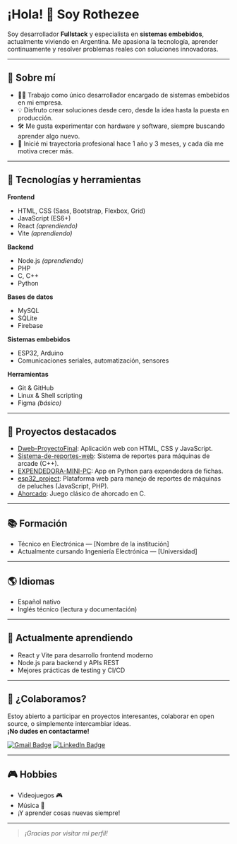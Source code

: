 # ¡Hola! 👋 Soy Rothezee

Soy desarrollador **Fullstack** y especialista en **sistemas embebidos**, actualmente viviendo en Argentina. Me apasiona la tecnología, aprender continuamente y resolver problemas reales con soluciones innovadoras.

---

## 🚀 Sobre mí

- 👨‍💻 Trabajo como único desarrollador encargado de sistemas embebidos en mi empresa.
- 💡 Disfruto crear soluciones desde cero, desde la idea hasta la puesta en producción.
- 🛠️ Me gusta experimentar con hardware y software, siempre buscando aprender algo nuevo.
- 📆 Inicié mi trayectoria profesional hace 1 año y 3 meses, y cada día me motiva crecer más.

---

## 🧰 Tecnologías y herramientas

**Frontend**
- HTML, CSS (Sass, Bootstrap, Flexbox, Grid)
- JavaScript (ES6+)
- React *(aprendiendo)*
- Vite *(aprendiendo)*

**Backend**
- Node.js *(aprendiendo)*
- PHP
- C, C++
- Python

**Bases de datos**
- MySQL
- SQLite
- Firebase

**Sistemas embebidos**
- ESP32, Arduino
- Comunicaciones seriales, automatización, sensores

**Herramientas**
- Git & GitHub
- Linux & Shell scripting
- Figma *(básico)*

---

## 💼 Proyectos destacados

- [Dweb-ProyectoFinal](https://github.com/Rothezee/Dweb-ProyectoFinal): Aplicación web con HTML, CSS y JavaScript.
- [Sistema-de-reportes-web](https://github.com/Rothezee/Sistema-de-reportes-web): Sistema de reportes para máquinas de arcade (C++).
- [EXPENDEDORA-MINI-PC](https://github.com/Rothezee/EXPENDEDORA-MINI-PC): App en Python para expendedora de fichas.
- [esp32_project](https://github.com/Rothezee/esp32_project): Plataforma web para manejo de reportes de máquinas de peluches (JavaScript, PHP).
- [Ahorcado](https://github.com/Rothezee/Ahorcado): Juego clásico de ahorcado en C.

---

## 📚 Formación

- Técnico en Electrónica — [Nombre de la institución]
- Actualmente cursando Ingeniería Electrónica — [Universidad]

---

## 🌎 Idiomas

- Español nativo
- Inglés técnico (lectura y documentación)

---

## 🌱 Actualmente aprendiendo

- React y Vite para desarrollo frontend moderno
- Node.js para backend y APIs REST
- Mejores prácticas de testing y CI/CD

---

## 🤝 ¿Colaboramos?

Estoy abierto a participar en proyectos interesantes, colaborar en open source, o simplemente intercambiar ideas.  
**¡No dudes en contactarme!**

[![Gmail Badge](https://img.shields.io/badge/-tuemail@gmail.com-c14438?style=flat-square&logo=Gmail&logoColor=white&link=mailto:tuemail@gmail.com)](mailto:tuemail@gmail.com)
[![LinkedIn Badge](https://img.shields.io/badge/-LinkedIn-blue?style=flat-square&logo=Linkedin&logoColor=white&link=https://www.linkedin.com/in/tuusuario/)](https://www.linkedin.com/in/tuusuario/)

---

## 🎮 Hobbies

- Videojuegos 🎮
- Música 🎵
- ¡Y aprender cosas nuevas siempre!

---

> *¡Gracias por visitar mi perfil!*
